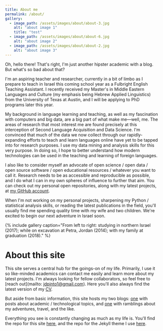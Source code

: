 ```yaml
---
title: About me
permalink: /about/
gallery:
  - image_path: /assets/images/about/about-3.jpg
    alt: "about image 1"
    title: "test"
  - image_path: /assets/images/about/about-6.jpg
    alt: "about image 2"
  - image_path: /assets/images/about/about-2.jpg
    alt: "about image 3"
---
```


Oh, hello there! That's right, I'm just another hipster academic with a blog. But what's so bad about that?

I'm an aspiring teacher and researcher, currently in a bit of limbo as I prepare to teach in Israel this coming school year as a Fulbright English Teaching Assistant. I recently received my Master's in Middle Eastern Languages and Culture (my emphasis being Hebrew Applied Linguistics) from the University of Texas at Austin, and I will be applying to PhD programs later this year.

My background in language learning and teaching, as well as my fascination with computers and big data, are a big part of what make me—well, me. The areas of research that most interest me are found precisely at this interception of Second Language Acquisition and Data Science. I'm convinced that much of the data we now collect through our rapidly-expanding efforts to teach and learn languages online have yet to be tapped into for research purposes. I use my data mining and analysis skills for this very purpose. In doing so, I hope to better understand how modern technologies can be used in the teaching and learning of foreign languages.

I also like to consider myself an advocate of open science / open data / open source software / open educational resources / whatever you want to call it. Research needs to be as accessible and reproducible as possible, and I do what I can in my own spheres of influence to further that aim. You can check out my personal open repositories, along with my latest projects, at [my GitHub account](https://github.com/juandpinto).

When I'm not working on my personal projects, sharpening my Python / statistical analysis skills, or reading the latest publications in the field, you'll usually find me spending quality time with my wife and two children. We're excited to begin our next adventure in Israel soon.

{% include gallery caption="From left to right: studying in northern Israel (2017); while on excavation at Petra, Jordan (2014); with my family at graduation (2018)." %}

# About this site

This site serves a central hub for the goings-on of my life. Primarily, I use it so like-minded academics can contact me easily and learn more about my latest projects. I'm always looking for fellow collaborators, so feel free to [reach out](mailto: jdpinto1@gmail.com). Here you'll also always find the latest version of my [CV](/cv/).

But aside from basic information, this site hosts my two blogs: [one](/posts/) with posts about academic / technological topics, and [one](/inquisitive-bean/) with ramblings about my adventures, travel, and the like.

Everything you see is constantly changing as much as my life is. You'll find the repo for this site [here](https://github.com/juandpinto/juandpinto.github.io), and the repo for the Jekyll theme I use [here](https://github.com/mmistakes/minimal-mistakes).

